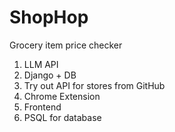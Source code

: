 # ShopHop
Grocery item price checker

1. LLM API
2. Django + DB
3. Try out API for stores from GitHub
4. Chrome Extension
5. Frontend
6. PSQL for database
